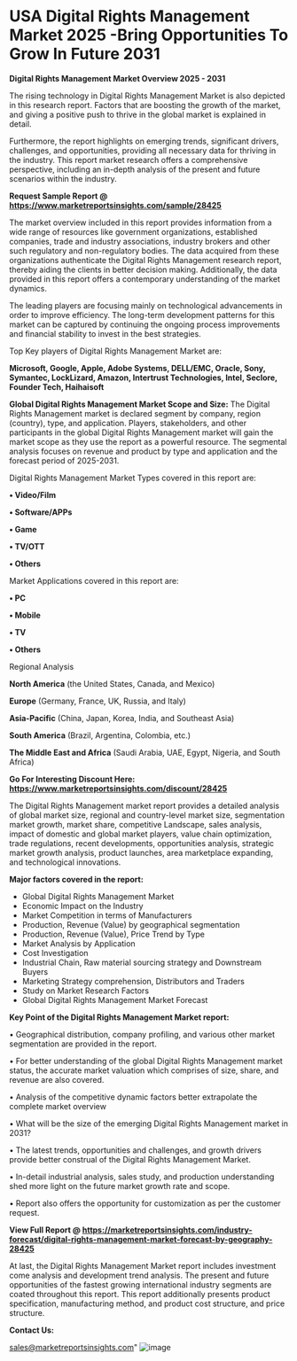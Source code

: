 # USA Digital Rights Management Market 2025 -Bring Opportunities To Grow In Future 2031

<Strong> Digital Rights Management Market Overview 2025 - 2031</strong>

The rising technology in Digital Rights Management Market is also depicted in this research report. Factors that are boosting the growth of the market, and giving a positive push to thrive in the global market is explained in detail.

Furthermore, the report highlights on emerging trends, significant drivers, challenges, and opportunities, providing all necessary data for thriving in the industry. This report market research offers a comprehensive perspective, including an in-depth analysis of the present and future scenarios within the industry.

<strong>Request Sample Report @ <a href=https://www.marketreportsinsights.com/sample/28425>https://www.marketreportsinsights.com/sample/28425</a></strong>

The market overview included in this report provides information from a wide range of resources like government organizations, established companies, trade and industry associations, industry brokers and other such regulatory and non-regulatory bodies. The data acquired from these organizations authenticate the Digital Rights Management research report, thereby aiding the clients in better decision making. Additionally, the data provided in this report offers a contemporary understanding of the market dynamics.

The leading players are focusing mainly on technological advancements in order to improve efficiency. The long-term development patterns for this market can be captured by continuing the ongoing process improvements and financial stability to invest in the best strategies.

Top Key players of Digital Rights Management Market are:

<strong>Microsoft, Google, Apple, Adobe Systems, DELL/EMC, Oracle, Sony, Symantec, LockLizard, Amazon, Intertrust Technologies, Intel, Seclore, Founder Tech, Haihaisoft</strong>

<strong><b>Global Digital Rights Management Market Scope and Size:</b></strong>
The Digital Rights Management market is declared segment by company, region (country), type, and application. Players, stakeholders, and other participants in the global Digital Rights Management market will gain the market scope as they use the report as a powerful resource. The segmental analysis focuses on revenue and product by type and application and the forecast period of 2025-2031.

Digital Rights Management Market Types covered in this report are:

<strong>• Video/Film

• Software/APPs

• Game

• TV/OTT

• Others</strong>

Market Applications covered in this report are:

<strong>• PC

• Mobile

• TV

• Others</strong> 

Regional Analysis

<strong>North America</strong> (the United States, Canada, and Mexico)

<strong>Europe</strong> (Germany, France, UK, Russia, and Italy)

<strong>Asia-Pacific</strong> (China, Japan, Korea, India, and Southeast Asia)

<strong>South America</strong> (Brazil, Argentina, Colombia, etc.)

<strong>The Middle East and Africa</strong> (Saudi Arabia, UAE, Egypt, Nigeria, and South Africa)

<strong>Go For Interesting Discount Here: <a href=https://www.marketreportsinsights.com/discount/28425>https://www.marketreportsinsights.com/discount/28425</a></strong>

The Digital Rights Management market report provides a detailed analysis of global market size, regional and country-level market size, segmentation market growth, market share, competitive Landscape, sales analysis, impact of domestic and global market players, value chain optimization, trade regulations, recent developments, opportunities analysis, strategic market growth analysis, product launches, area marketplace expanding, and technological innovations.

<strong><b>Major factors covered in the report:</b></strong>
<ul>
  <li>Global Digital Rights Management Market </li>
  <li>Economic Impact on the Industry</li>
  <li>Market Competition in terms of Manufacturers</li>
  <li>Production, Revenue (Value) by geographical segmentation</li>
  <li>Production, Revenue (Value), Price Trend by Type</li>
  <li>Market Analysis by Application</li>
  <li>Cost Investigation</li>
  <li>Industrial Chain, Raw material sourcing strategy and Downstream Buyers</li>
  <li>Marketing Strategy comprehension, Distributors and Traders</li>
  <li>Study on Market Research Factors</li>
  <li>Global Digital Rights Management Market Forecast</li>
</ul>

<strong><b>Key Point of the Digital Rights Management Market report:</b></strong>

• Geographical distribution, company profiling, and various other market segmentation are provided in the report.

• For better understanding of the global Digital Rights Management market status, the accurate market valuation which comprises of size, share, and revenue are also covered.

• Analysis of the competitive dynamic factors better extrapolate the complete market overview

• What will be the size of the emerging Digital Rights Management market in 2031?

• The latest trends, opportunities and challenges, and growth drivers provide better construal of the Digital Rights Management Market.

• In-detail industrial analysis, sales study, and production understanding shed more light on the future market growth rate and scope.

• Report also offers the opportunity for customization as per the customer request.

<strong><b>View Full Report @ <a href=https://marketreportsinsights.com/industry-forecast/digital-rights-management-market-forecast-by-geography-28425>https://marketreportsinsights.com/industry-forecast/digital-rights-management-market-forecast-by-geography-28425</a></b></strong>


At last, the Digital Rights Management Market report includes investment come analysis and development trend analysis. The present and future opportunities of the fastest growing international industry segments are coated throughout this report. This report additionally presents product specification, manufacturing method, and product cost structure, and price structure.

<strong>Contact Us:</strong>

sales@marketreportsinsights.com"
![image](https://github.com/user-attachments/assets/b497a625-5b80-4a33-914a-0e84582e248a)
